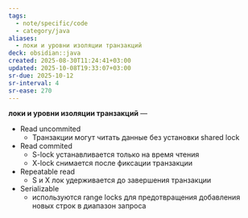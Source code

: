 ```yaml
---
tags:
  - note/specific/code
  - category/java
aliases:
  - локи и уровни изоляции транзакций
deck: obsidian::java
created: 2025-08-30T11:24:41+03:00
updated: 2025-10-08T19:33:07+03:00
sr-due: 2025-10-12
sr-interval: 4
sr-ease: 270
---
```


**локи и уровни изоляции транзакций**
—
- Read uncommited
	- Транзакции могут читать данные без установки shared lock
- Read commited
	- S-lock устанавливается только на время чтения
	- X-lock снимается после фиксации транзакции
- Repeatable read
	- S и X лок удерживается до завершения транзакции
- Serializable
	- используются range locks для предотвращения добавления новых строк в диапазон запроса

